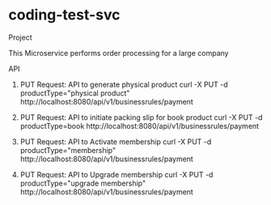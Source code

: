 # coding-test-svc

Project

This Microservice performs order processing for a large company

API

1. PUT Request: API to generate physical product
curl -X PUT -d productType="physical product" http://localhost:8080/api/v1/businessrules/payment

2. PUT Request: API to initiate packing slip for book product
curl -X PUT -d productType=book http://localhost:8080/api/v1/businessrules/payment

3. PUT Request: API to Activate membership
curl -X PUT -d productType="membership" http://localhost:8080/api/v1/businessrules/payment

4. PUT Request: API to Upgrade membership
curl -X PUT -d productType="upgrade membership" http://localhost:8080/api/v1/businessrules/payment
